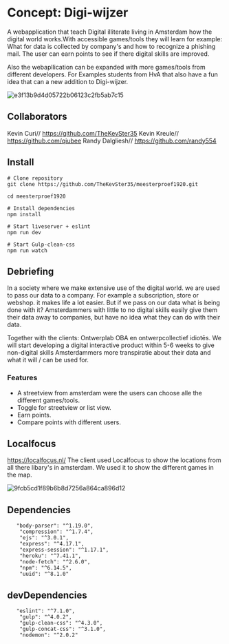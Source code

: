 
# Concept: Digi-wijzer

A webapplication that teach Digital illiterate living in Amsterdam how the digital world works.With accessible games/tools they will learn for example: What for data is collected by company's and how to recognize a phishing mail. The user can earn points to see if there digital skills are improved. 

Also the webapllication can be expanded with more games/tools from different developers. For Examples students from HvA that also have a fun idea that can a new addition to Digi-wijzer.

![e3f13b9d4d05722b06123c2fb5ab7c15](https://user-images.githubusercontent.com/43183768/84875798-c080e380-b086-11ea-998c-a23973f62cca.jpg)

## Collaborators

Kevin Curi// https://github.com/TheKevSter35
Kevin Kreule// https://github.com/qiubee
Randy Dalgliesh// https://github.com/randy554


## Install 

```
# Clone repository
git clone https://github.com/TheKevSter35/meesterproef1920.git

cd meesterproef1920

# Install dependencies
npm install

# Start liveserver + eslint
npm run dev

# Start Gulp-clean-css
npm run watch
```

## Debriefing

In a society where we make extensive use of the digital world. we are used to pass our data to a company. For example a subscription, store or webshop.  it makes life a lot easier. But if we pass on our data what is being done with it? Amsterdammers with little to no digital skills easily give them their data away to companies, but have no idea what they can do with their data.

Together with the clients: Ontwerplab OBA en ontwerpcollectief idiotēs. We will start developing a digital interactive product within 5-6 weeks to give non-digital skills Amsterdammers more transpiratie about their data and what it will / can be used for.

### Features

* A streetview from amsterdam were the users can choose alle the different games/tools.
* Toggle for streetview or list view.
* Earn points.
* Compare points with different users.

## Localfocus 

https://localfocus.nl/
The client used Localfocus to show the locations from all there libary's in amsterdam. We used it to show the different games in the map. 

<img width="" alt="9fcb5cd1f89b6b8d7256a864ca896d12" src="https://user-images.githubusercontent.com/43183768/85010766-d8c53100-b160-11ea-863c-a354542f53ee.png">


## Dependencies 

```
   "body-parser": "^1.19.0",
    "compression": "^1.7.4",
    "ejs": "^3.0.1",
    "express": "^4.17.1",
    "express-session": "^1.17.1",
    "heroku": "^7.41.1",
    "node-fetch": "^2.6.0",
    "npm": "^6.14.5",
    "uuid": "^8.1.0"
```

## devDependencies 

```
   "eslint": "^7.1.0",
    "gulp": "^4.0.2",
    "gulp-clean-css": "^4.3.0",
    "gulp-concat-css": "^3.1.0",
    "nodemon": "^2.0.2"
```


